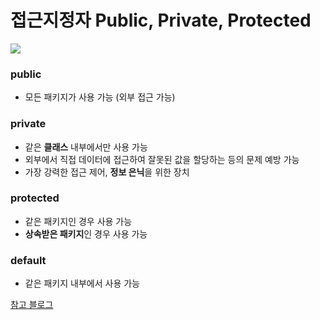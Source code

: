 # 접근지정자 Public, Private, Protected

![](https://postfiles.pstatic.net/MjAyMDA1MTZfMTkx/MDAxNTg5NjQwNDU2MDgy.mtXHS8CIRXRg8YocNUGnMFjXxVfRwPN5LALPnHn6BAgg.8HMWCgkYVoZzeAV7ZEWYU1cv2MWER24htEV67gujGe0g.PNG.wazoskee/image.png?type=w773)

###  public
- 모든 패키지가 사용 가능 (외부 접근 가능)

###  private 
- 같은 **클래스** 내부에서만 사용 가능
- 외부에서 직접 데이터에 접근하여 잘못된 값을 할당하는 등의 문제 예방 가능
- 가장 강력한 접근 제어, **정보 은닉**을 위한 장치

###  protected 
- 같은 패키지인 경우 사용 가능
- **상속받은 패키지**인 경우 사용 가능

### default
- 같은 패키지 내부에서 사용 가능

[참고 블로그](https://eurekadeveloper.tistory.com/entry/public-private-protect%EC%9D%98-%EC%B0%A8%EC%9D%B4%EC%A0%90)

